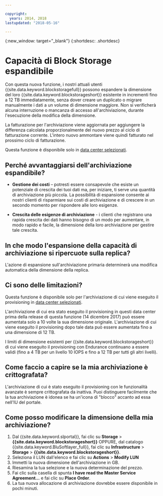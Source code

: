 ```yaml
---

copyright:
  years: 2014, 2018
lastupdated: "2018-05-16"

---
```

{:new_window: target="_blank"}
{:shortdesc: .shortdesc}

# Capacità di Block Storage espandibile

Con questa nuova funzione, i nostri attuali utenti {{site.data.keyword.blockstoragefull}} possono espandere la dimensione del loro {{site.data.keyword.blockstorageshort}} esistente in incrementi fino a 12 TB immediatamente, senza dover creare un duplicato o migrare manualmente i dati a un volume di dimensione maggiore. Non si verificherà alcuna interruzione o mancanza di accesso all'archiviazione, durante l'esecuzione della modifica della dimensione. 

La fatturazione per l'archiviazione viene aggiornata per aggiungere la differenza calcolata proporzionalmente del nuovo prezzo al ciclo di fatturazione corrente. L'intero nuovo ammontare viene quindi fatturato nel prossimo ciclo di fatturazione.

Questa funzione è disponibile solo in [data center selezionati](new-ibm-block-and-file-storage-location-and-features.html). 

## Perché avvantaggiarsi dell'archiviazione espandibile?

- **Gestione dei costi** – potresti essere consapevole che esiste un potenziale di crescita dei tuoi dati ma, per iniziare, ti serve una quantità di archiviazione più piccola. La possibilità di espansione consente ai nostri clienti di risparmiare sui costi di archiviazione e di crescere in un secondo momento per rispondere alle loro esigenze.  

- **Crescita delle esigenze di archiviazione** - i clienti che registrano una rapida crescita dei dati hanno bisogno di un modo per aumentare, in modo rapido e facile, la dimensione della loro archiviazione per gestire tale crescita.

## In che modo l'espansione della capacità di archiviazione si ripercuote sulla replica?

L'azione di espansione sull'archiviazione primaria determinerà una modifica automatica della dimensione della replica. 

## Ci sono delle limitazioni?

Questa funzione è disponibile solo per l'archiviazione di cui viene eseguito il provisioning in [data center selezionati](new-ibm-block-and-file-storage-location-and-features.html). 

L'archiviazione di cui era stato eseguito il provisioning in questi data center prima della release di questa funzione (14 dicembre 2017) può essere aumentata solo a 10 volte la sua dimensione originale. L'archiviazione di cui viene eseguito il provisioning dopo tale data può essere aumentata fino a una dimensione di 12 TB. 

I limiti di dimensione esistenti per {{site.data.keyword.blockstorageshort}} di cui viene eseguito il provisioning con Endurance continuano a essere validi (fino a 4 TB per un livello 10 IOPS e fino a 12 TB per tutti gli altri livelli).

## Come faccio a capire se la mia archiviazione è crittografata?

L'archiviazione di cui è stato eseguito il provisioning con le funzionalità avanzate è sempre crittografata da inattiva. Puoi distinguere facilmente che la tua archiviazione è idonea se ha un'icona di "blocco" accanto ad essa nell'IU del portale. 

## Come posso modificare la dimensione della mia archiviazione?

1. Dal {{site.data.keyword.slportal}}, fai clic su **Storage** > **{{site.data.keyword.blockstorageshort}}** OPPURE, dal catalogo {{site.data.keyword.BluSoftlayer_full}}, fai clic su **Infrastructure** > **Storage** > **{{site.data.keyword.blockstorageshort}}**.
2. Seleziona il LUN dall'elenco e fai clic su **Actions** > **Modify LUN**
3. Immetti la nuova dimensione dell'archiviazione in GB.
4. Riesamina la tua selezione e la nuova determinazione del prezzo.
5. Fai clic sulla casella di spunta **I have read the Master Service Agreement...** e fai clic su **Place Order**.
6. La tua nuova allocazione di archiviazione dovrebbe essere disponibile in pochi minuti.
  
